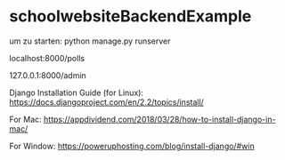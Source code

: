# schoolwebsiteBackendExample

um zu starten: python manage.py runserver

localhost:8000/polls

127.0.0.1:8000/admin

Django Installation Guide (for Linux): https://docs.djangoproject.com/en/2.2/topics/install/

For Mac: https://appdividend.com/2018/03/28/how-to-install-django-in-mac/

For Window: https://poweruphosting.com/blog/install-django/#win
